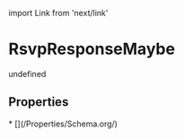 import Link from 'next/link'
# RsvpResponseMaybe

undefined

## Properties

<Grid>
* [](/Properties/Schema.org/)

</Grid>

